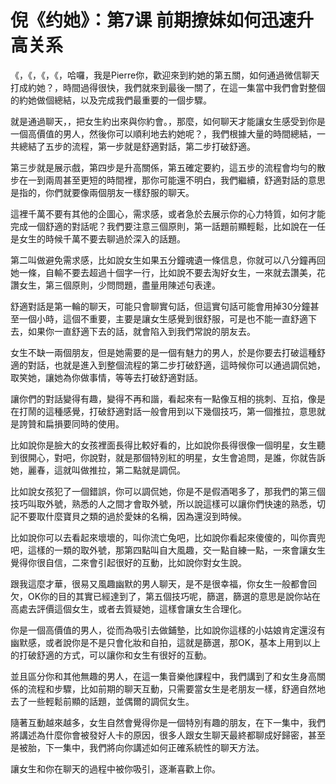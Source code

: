 # 倪《约她》：第7课 前期撩妹如何迅速升高关系

《，《，《，《，哈囉，我是Pierre你，歡迎來到約她的第五關，如何通過微信聊天打成約她？，時間過得很快，我們就來到最後一關了，在這一集當中我們會對整個的約她做個總結，以及完成我們最重要的一個步驟。

就是通過聊天，，把女生約出來與你約會。，那麼，如何聊天才能讓女生感受到你是一個高價值的男人，然後你可以順利地去約她呢？，我們根據大量的時間總結，一共總結了五步的流程，第一步就是舒適對話，第二步打破舒適。

第三步就是展示戲，第四步是升高關係，第五確定要約，這五步的流程會均勻的散步在一到兩周甚至更短的時間裡，那你可能還不明白，我們繼續，舒適對話的意思是指的，你們就要像兩個朋友一樣舒服的聊天。

這裡千萬不要有其他的企圖心，需求感，或者急於去展示你的心力特質，如何才能完成一個舒適的對話呢？我們要注意三個原則，第一話題前顯輕鬆，比如說在一任是女生的時候千萬不要去聊過於深入的話題。

第二叫做避免需求感，比如說女生如果五分鐘魂遺一條信息，你就可以八分鐘再回她一條，自輸不要去超過十個字一行，比如說不要去淘好女生，一來就去讚美，花讚女生，第三個原則，少問問題，盡量用陳述句表達。

舒適對話是第一輪的聊天，可能只會聊實句話，但這實句話可能會用掉30分鐘甚至一個小時，這個不重要，主要是讓女生感覺到很舒服，可是也不能一直舒適下去，如果你一直舒適下去的話，就會陷入到我們常說的朋友去。

女生不缺一兩個朋友，但是她需要的是一個有魅力的男人，於是你要去打破這種舒適的對話，也就是進入到整個流程的第二步打破舒適，這時候你可以通過調侃她，取笑她，讓她為你做事情，等等去打破舒適對話。

讓你們的對話變得有趣，變得不再和諧，看起來有一點像互相的挑刺、互掐，像是在打鬧的這種感覺，打破舒適對話一般會用到以下幾個技巧，第一個推拉，意思就是誇贊和扁損要同時的使用。

比如說你是臉大的女孩裡面長得比較好看的，比如說你長得很像一個明星，女生聽到很開心，對吧，你說對，就是那個特別紅的明星，女生會追問，是誰，你就告訴她，麗春，這就叫做推拉，第二點就是調侃。

比如說女孩犯了一個錯誤，你可以調侃她，你是不是假酒喝多了，那我們的第三個技巧叫取外號，熟悉的人之間才會取外號，所以說這樣可以讓你們快速的熟悉，切記不要取什麼寶貝之類的過於愛妹的名稱，因為還沒到時候。

比如說你可以去看起來壞壞的，叫你流亡兔吧，比如說你看起來傻傻的，叫你賣兜吧，這樣的一類的取外號，那第四點叫自大風趣，交一點自練一點，一來會讓女生覺得你很自信，二來會引起很好的互動，比如說你對女生說。

跟我這麼才華，很易又風趣幽默的男人聊天，是不是很幸福，你女生一般都會回欠，OK你的目的其實已經達到了，第五個技巧呢，篩選，篩選的意思是說你站在高處去評價這個女生，或者去質疑她，這樣會讓女生合理化。

你是一個高價值的男人，從而為吸引去做鋪墊，比如說你這樣的小姑娘肯定還沒有幽默感，或者說你是不是只會化妝和自拍，這就是篩選，那OK，基本上用到以上的打破舒適的方式，可以讓你和女生有很好的互動。

並且區分你和其他無趣的男人，在這一集音樂他課程中，我們講到了和女生身高關係的流程和步驟，比如前期的聊天互動，只需要當女生是老朋友一樣，舒適自然地去了一些輕鬆前顯的話題，並偶爾的調侃女生。

隨著互動越來越多，女生自然會覺得你是一個特別有趣的朋友，在下一集中，我們將講述為什麼你會被發好人卡的原因，很多人跟女生聊天最終都聊成好歸密，甚至是被胎，下一集中，我們將向你講述如何正確系統性的聊天方法。

讓女生和你在聊天的過程中被你吸引，逐漸喜歡上你。